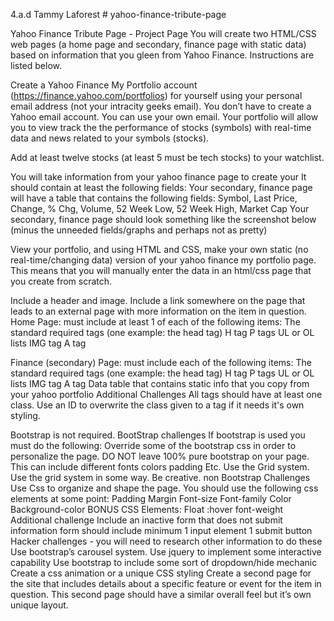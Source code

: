 4.a.d Tammy Laforest # yahoo-finance-tribute-page

Yahoo Finance Tribute Page - Project Page
You will create two HTML/CSS web pages (a home page and secondary, finance page with static data) based on information that you gleen from Yahoo Finance.  Instructions are listed below.

Create a Yahoo Finance My Portfolio account (https://finance.yahoo.com/portfolios) for yourself using your personal email address (not your intracity geeks email). You don’t have to create a Yahoo email account.  You can use your own email.
Your portfolio will allow you to view track the the performance of stocks (symbols) with real-time data and news related to your symbols (stocks).

Add at least twelve stocks (at least 5 must be tech stocks) to your watchlist.

You will take information from your yahoo finance page to create your It should contain at least the following fields:
Your secondary, finance page will have a table that contains the following fields:  Symbol, Last Price, Change,	% Chg, Volume, 52 Week Low, 52 Week High, Market Cap
Your secondary, finance page should look something like the screenshot below (minus the unneeded fields/graphs and perhaps not as pretty) 





View your portfolio, and using HTML and CSS, make your own static (no real-time/changing data) version of your yahoo finance my portfolio page.  This means that you will manually enter the data in an html/css page that you create from scratch.

Include a header and image.
Include a link somewhere on the page that leads to an external page with more information on the item in question.
Home Page: must include at least 1 of each of the following items:
The standard required tags (one example: the head tag)
H tag
P tags
UL or OL lists
IMG tag
A tag

Finance (secondary) Page: must include each of the following items:
The standard required tags (one example: the head tag)
H tag
P tags
UL or OL lists
IMG tag
A tag
Data table that contains static info that you copy from your yahoo portfolio
Additional Challenges
All tags should have at least one class.
Use an ID to overwrite the class given to a tag if it needs it's own styling.

Bootstrap is not required.
BootStrap challenges
If bootstrap is used you must do the following:
Override some of the bootstrap css in order to personalize the page. DO NOT leave 100% pure bootstrap on your page. This can include different fonts colors padding Etc.
Use the Grid system. Use the grid system in some way. Be creative.
non Bootstrap Challenges
Use Css to organize and shape the page. You should use the following css elements at some point:
Padding
Margin
Font-size
Font-family
Color
Background-color
BONUS CSS Elements:
Float
:hover
font-weight
Additional challenge
Include an inactive form that does not submit information form should include minimum
1 input element
1 submit button
Hacker challenges - you will need to research other information to do these
Use bootstrap’s carousel system.
Use jquery to implement some interactive capability
Use bootstrap to include some sort of dropdown/hide mechanic
Create a css animation or a unique CSS styling
Create a second page for the site that includes details about a specific feature or event for the item in question. This second page should have a similar overall feel but it’s own unique layout.

